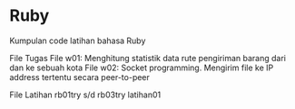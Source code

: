 Ruby
====

Kumpulan code latihan bahasa Ruby

File Tugas
	File w01: Menghitung statistik data rute pengiriman barang dari dan ke sebuah kota
	File w02: Socket programming. Mengirim file ke IP address tertentu secara peer-to-peer

File Latihan
	rb01try s/d rb03try
	latihan01